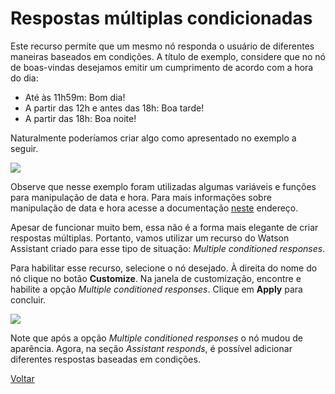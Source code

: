 # Respostas múltiplas condicionadas

Este recurso permite que um mesmo nó responda o usuário de diferentes maneiras baseados em condições. A título de exemplo, considere que no nó de boas-vindas desejamos emitir um cumprimento de acordo com a hora do dia:

* Até às 11h59m: Bom dia!
* A partir das 12h e antes das 18h: Boa tarde!
* A partir das 18h: Boa noite!

Naturalmente poderíamos criar algo como apresentado no exemplo a seguir.

![](MultipleResponsesExample01.gif)

Observe que nesse exemplo foram utilizadas algumas variáveis e funções para manipulação de data e hora. Para mais informações sobre manipulação de data e hora acesse a documentação [neste](https://cloud.ibm.com/docs/services/assistant?topic=assistant-dialog-methods#dialog-methods-date-time) endereço.

Apesar de funcionar muito bem, essa não é a forma mais elegante de criar respostas múltiplas. Portanto, vamos utilizar um recurso do Watson Assistant criado para esse tipo de situação: *Multiple conditioned responses*.

Para habilitar esse recurso, selecione o nó desejado. À direita do nome do nó clique no botão **Customize**. Na janela de customização, encontre e habilite a opção *Multiple conditioned responses*. Clique em **Apply** para concluir.

![](EnableMultipleConditionedResponses.gif)

Note que após a opção *Multiple conditioned responses* o nó mudou de aparência. Agora, na seção *Assistant responds*, é possível adicionar diferentes respostas baseadas em condições.

[Voltar](../)